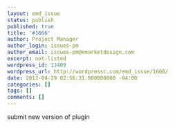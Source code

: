 ```yaml
---
layout: emd_issue
status: publish
published: true
title: '#1666'
author: Project Manager
author_login: issues-pm
author_email: issues-pm@emarketdesign.com
excerpt: not-listed
wordpress_id: 13409
wordpress_url: http://wordpressc.com/emd_issue/1666/
date: 2013-04-29 02:56:31.000000000 -04:00
categories: []
tags: []
comments: []
---
```

submit new version of plugin

